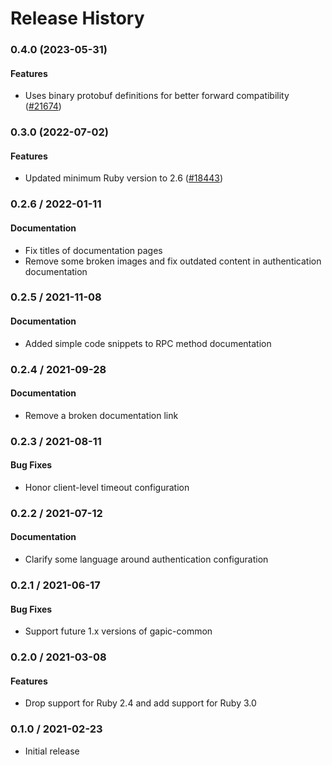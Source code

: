 # Release History

### 0.4.0 (2023-05-31)

#### Features

* Uses binary protobuf definitions for better forward compatibility ([#21674](https://github.com/googleapis/google-cloud-ruby/issues/21674)) 

### 0.3.0 (2022-07-02)

#### Features

* Updated minimum Ruby version to 2.6 ([#18443](https://github.com/googleapis/google-cloud-ruby/issues/18443)) 

### 0.2.6 / 2022-01-11

#### Documentation

* Fix titles of documentation pages
* Remove some broken images and fix outdated content in authentication documentation

### 0.2.5 / 2021-11-08

#### Documentation

* Added simple code snippets to RPC method documentation

### 0.2.4 / 2021-09-28

#### Documentation

* Remove a broken documentation link

### 0.2.3 / 2021-08-11

#### Bug Fixes

* Honor client-level timeout configuration

### 0.2.2 / 2021-07-12

#### Documentation

* Clarify some language around authentication configuration

### 0.2.1 / 2021-06-17

#### Bug Fixes

* Support future 1.x versions of gapic-common

### 0.2.0 / 2021-03-08

#### Features

* Drop support for Ruby 2.4 and add support for Ruby 3.0

### 0.1.0 / 2021-02-23

* Initial release
